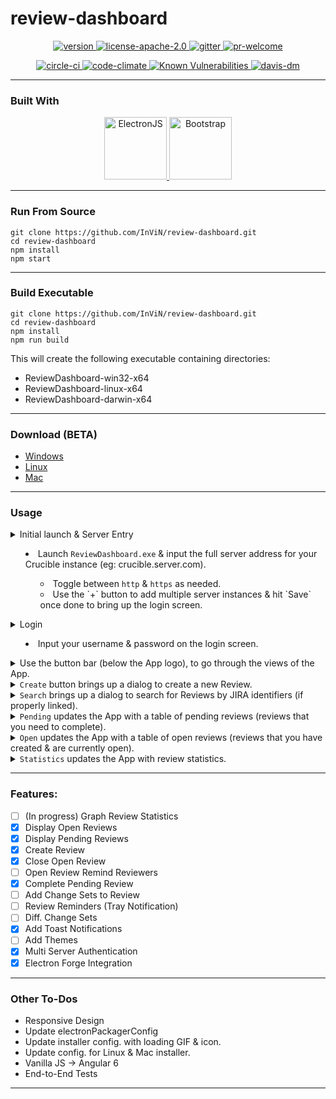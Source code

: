 # review-dashboard

<p align="center">
 <a href="https://github.com/InViN/review-dashboard/releases">
  <img src="https://badge.fury.io/gh/InViN%2Freview-dashboard.svg" alt="version" />
 </a>
 <a href="https://opensource.org/licenses/Apache-2.0">
  <img src="https://img.shields.io/badge/License-Apache%202.0-blue.svg" alt="license-apache-2.0" />
 </a>
 <a href="https://gitter.im/review-dashboard">
  <img src="https://badges.gitter.im/Join%20Chat.svg" alt="gitter" />
 </a>
 <a href="https://github.com/InViN/review-dashboard/pulls">
  <img src="https://img.shields.io/badge/PRs-welcome-brightgreen.svg" alt="pr-welcome" />
 </a>
</p>
<p align="center">
 <a href="https://circleci.com/gh/InViN/review-dashboard">
  <img src="https://circleci.com/gh/InViN/review-dashboard.svg?style=shield" alt="circle-ci" />
 </a>
 <a href="https://codeclimate.com/github/InViN/review-dashboard/maintainability">
  <img src="https://api.codeclimate.com/v1/badges/c1ed2e39a2588049dc7f/maintainability" alt="code-climate"/>
 </a>
 <a href="https://snyk.io/test/github/InViN/review-dashboard">
  <img src="https://snyk.io/test/github/InViN/review-dashboard/badge.svg" alt="Known Vulnerabilities" data-canonical-src="https://snyk.io/test/github/InViN/review-dashboard" style="max-width:100%;" />
 </a>
 <a href="https://david-dm.org/InViN/review-dashboard">
  <img src="https://david-dm.org/InViN/review-dashboard.svg" alt="davis-dm" />
 </a>
</p>

---

### Built With

<p align="center">
 <a href="https://electronjs.org/">
  <img src="https://raw.githubusercontent.com/InViN/review-dashboard/master/resources/logo/electron-logo.svg?sanitize=true" alt="ElectronJS" height="100" width="100" />
 </a>
 <a href="https://getbootstrap.com/">
  <img src="https://raw.githubusercontent.com/InViN/review-dashboard/master/resources/logo/bootstrap-logo.svg?sanitize=true" alt="Bootstrap" height="100" width="100" />
 </a>
</p>

---

### Run From Source
```
git clone https://github.com/InViN/review-dashboard.git
cd review-dashboard
npm install
npm start
```

---

### Build Executable
```
git clone https://github.com/InViN/review-dashboard.git
cd review-dashboard
npm install
npm run build
```
This will create the following executable containing directories:
 - ReviewDashboard-win32-x64
 - ReviewDashboard-linux-x64
 - ReviewDashboard-darwin-x64

---

### Download (BETA)

- [Windows](https://github.com/InViN/review-dashboard/releases/download/v0.1.0-beta/ReviewDashboard-win32-x64.zip)
- [Linux](https://github.com/InViN/review-dashboard/releases/download/v0.1.0-beta/ReviewDashboard-linux-x64.zip)
- [Mac](https://github.com/InViN/review-dashboard/releases/download/v0.1.0-beta/ReviewDashboard-darwin-x64.zip)

---
### Usage
 
<details>
  <summary>
    Initial launch & Server Entry
    <ul>
      <li>
        Launch <code>ReviewDashboard.exe</code> & input the full server address for your Crucible instance (eg: crucible.server.com).
      </li>
      <ul>
        <li>
          Toggle between <code>http</code> & <code>https</code> as needed.
        </li>
        <li>
          Use the `+` button to add multiple server instances & hit `Save` once done to bring up the login screen.
        </li>
      </ul>
    </ul>
  </summary>
  <a href="#"><img src="https://imgur.com/nOmnfCz.gif" title="ReviewDashboard" /></a>
</details>

<details>
  <summary>
    Login
    <ul>
      <li>
        Input your username & password on the login screen.
      </li>
    </ul>
  </summary>
  <a href="#"><img src="https://imgur.com/Q8Gb8op.gif" title="ReviewDashboard" /></a>
</details>

<details>
  <summary>
    Use the button bar (below the App logo), to go through the views of the App.
  </summary>
  <a href="#"><img src="https://i.imgur.com/FsAOcFE.png" title="ReviewDashboard" /></a>
</details>

<details>
  <summary>
    <code>Create</code> button brings up a dialog to create a new Review.
  </summary>
  <a href="#"><img src="https://imgur.com/Szcg81J.gif" title="ReviewDashboard" /></a>
</details>

<details>
  <summary>
    <code>Search</code> brings up a dialog to search for Reviews by JIRA identifiers (if properly linked).
  </summary>
</details>

<details>
  <summary>
    <code>Pending</code> updates the App with a table of pending reviews (reviews that you need to complete).
  </summary>
  <a href="#"><img src="https://imgur.com/9q10ke8.gif" title="ReviewDashboard" /></a>
</details>

<details>
  <summary>
    <code>Open</code> updates the App with a table of open reviews (reviews that you have created & are currently open).
  </summary>
</details>

<details>
  <summary>
    <code>Statistics</code> updates the App with review statistics.
  </summary>
  <a href="#"><img src="https://imgur.com/MUL3k7G.gif" title="ReviewDashboard" /></a>
</details>

---

### Features:

- [ ] (In progress) Graph Review Statistics
- [x] Display Open Reviews
- [x] Display Pending Reviews
- [x] Create Review
- [x] Close Open Review
- [ ] Open Review Remind Reviewers
- [x] Complete Pending Review
- [ ] Add Change Sets to Review
- [ ] Review Reminders (Tray Notification)
- [ ] Diff. Change Sets
- [x] Add Toast Notifications
- [ ] Add Themes
- [x] Multi Server Authentication
- [x] Electron Forge Integration
 
---

### Other To-Dos

 - Responsive Design
 - Update electronPackagerConfig
 - Update installer config. with loading GIF & icon.
 - Update config. for Linux & Mac installer.
 - Vanilla JS -> Angular 6
 - End-to-End Tests

---
